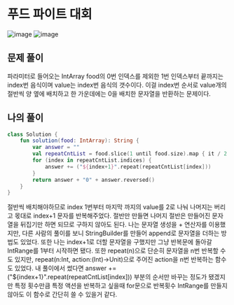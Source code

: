 # 푸드 파이트 대회
![image](https://user-images.githubusercontent.com/68845653/211832769-d16fef66-cd0b-41f7-a4aa-067dabe641a3.png)
![image](https://user-images.githubusercontent.com/68845653/211832848-e31a1752-8e61-453f-87f1-3e66e1b21210.png)

## 문제 풀이
파라미터로 들어오는 IntArray food의 0번 인덱스를 제외한 1번 인덱스부터 끝까지는 index번 음식이며 value는 index번 음식의 갯수이다. 이걸 index번 순서로 value개의 절반씩 양 옆에
배치하고 한 가운데에는 0을 배치한 문자열을 반환하는 문제이다.

## 나의 풀이
```kotlin
class Solution {
    fun solution(food: IntArray): String {
        var answer = ""
        val repeatCntList = food.slice(1 until food.size).map { it / 2 }
        for (index in repeatCntList.indices) {
            answer += ("${index+1}".repeat(repeatCntList[index]))
        }
        return answer + "0" + answer.reversed()
    }
}
```
절반씩 배치해야하므로 index 1번부터 마지막 까지의 value를 2로 나눠 나머지는 버리고 몫대로 index+1 문자를 반복해주었다. 절반만 만들면 나머지 절반은 만들어진 문자열을 뒤집기만 하면 되므로
구하지 않아도 된다. 나는 문자열 생성을 + 연산자를 이용했지만, 다른 사람의 풀이를 보니 StringBuilder를 만들어 append로 문자열을 더하는 방법도 있었다. 또한 나는 index+1로 더할 문자열을
구했지만 그냥 반복문에 돌아갈 IntRange를 1부터 시작하면 됐다. 또한 repeat(n)으로 단순히 문자열을 n번 반복할 수도 있지만, repeat(n:Int, action:(Int)->Unit)으로 주어진 action을 
n번 반복하는 함수도 있었다. 내 풀이에서 썼다면 answer += ("${index+1}".repeat(repeatCntList[index])) 부분의 순서만 바꾸는 정도가 됐겠지만 특정 횟수만큼 특정 액션을 반복하고 싶을때 
for문으로 반복횟수 IntRange를 만들지 않아도 이 함수로 간단히 쓸 수 있을거 같다.
